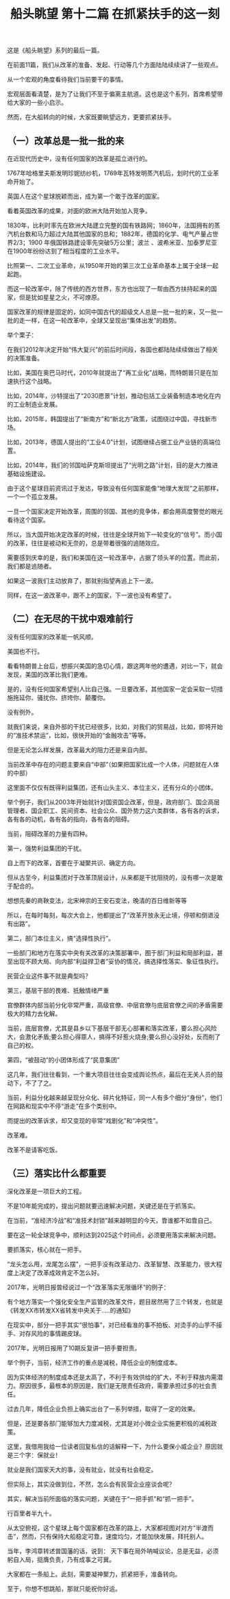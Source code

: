 ﻿---
layout: post
category: 船头眺望
tagline: ""
keywords: 时政分析
header:
lang: zh_CN 
tags: ["China", "大英良心汉弗莱"]
title: 船头眺望 第十二篇 在抓紧扶手的这一刻
---

这是《船头眺望》系列的最后一篇。

在前面11篇，我们从改革的准备、发起、行动等几个方面陆陆续续讲了一些观点。

从一个宏观的角度看待我们当前要干的事情。

宏观层面看清楚，是为了让我们不至于偏离主航道。这也是这个系列，首席希望带给大家的一些小启示。

然而，在大船转向的时候，大家既要眺望远方，更要抓紧扶手。

## （一）改革总是一批一批的来

在近现代历史中，没有任何国家的改革是孤立进行的。

1767年哈格里夫斯发明珍妮纺纱机，1769年瓦特发明蒸汽机后，划时代的工业革命开始了。

英国人在这个星球脱颖而出，成为第一个敢于改革的国家。

看着英国改革的成果，对面的欧洲大陆开始加入竞争。

1830年，比利时率先在欧洲大陆建立完整的国有铁路网；1860年，法国拥有的蒸汽机台数和马力超过大陆其他国家的总和；1882年，德国的化学、电气产量占世界2/3；1900 年俄国铁路建设率先突破5万公里；波兰 、波希米亚、加泰罗尼亚在1900年纷纷达到了相当程度的工业水平。

比照第一、二次工业革命，从1950年开始的第三次工业革命基本上属于全球一起起跑。

而这一轮改革中，除了传统的西方世界，东方也出现了一帮由西方扶持起来的国家，但是犹如星星之火，不可燎原。

国家改革的规律是固定的，如同中国古代的超级文人总是一批一批的来，又一批一批的走一样，在这一轮改革中，全球又呈现出“集体出发”的趋势。

举个栗子：

在我们2012年决定开始“伟大复兴”的前后时间段，各国也都陆陆续续做出了相关的决策准备。

比如，美国在奥巴马时代，2010年就提出了“再工业化”战略，而特朗普只是在加速执行这个战略。

比如，2014年，沙特提出了“2030愿景”计划，推动包括工业装备制造本地化在内的工业制造业发展。

比如，2015年，韩国提出了“新南方”和“新北方”政策，试图绕过中国，寻找新市场。

比如，2013年，德国人提出的“工业4.0”计划，试图继续占据工业产业链的高端位置。

比如，2014年，我们的邻国哈萨克斯坦提出了“光明之路”计划，目的是大力推进基础设施建设。

由于这个星球目前资讯过于发达，导致没有任何国家能像“地理大发现”之前那样，一个一个孤立发展。

一旦一个国家决定开始改革，周围的邻国、其他的竞争体，都会用高度警觉的眼光看待这个国家。

所以，当大国开始决定改革的时候，往往是全球开始下一轮变化的“信号”。而小国的改革，往往是被动和无奈的，总是带着很强的追随效应。

需要感到庆幸的是，我们和美国在这一轮改革中，占据了领头羊的位置。而此前，我们都是追随者。

如果这一波我们主动放弃了，那就别指望再追上下一波。

同样，在这一波改革中，跟不上的国家，下一波也没有希望了。

## （二）在无尽的干扰中艰难前行

没有任何国家的改革能一帆风顺。

美国也不行。

看看特朗普上台后，想振兴美国的急切心情，跟这两年他的遭遇，对比一下，就会发现，美国的改革比我们更难。

是的，没有任何国家希望别人比自己强。一旦要改革，其他国家一定会采取一切措施拖延你、骚扰你、挤垮你、颠覆你。

没有例外。

就我们来说，来自外部的干扰已经很多，比如，对我们的贸易战，比如，即将开始的“准技术禁运”，比如，很快开始的“金融攻击”等等。

但是无论怎么样发展，改革最大的阻力还是来自内部。

当前改革中存在的问题主要来自“中部”（如果把国家比成一个人体，问题就在人体的中部）

这里面不仅仅有既得利益集团，还有山头主义、本位主义，还有分众的小团体。

举个例子，我们从2003年开始就针对国资国企改革，但是，政府部门、国企高层管理者、国企职工、民间资本、社会公众、国外势力这六类群体，各有各的诉求，各有各的动机，各有各的指向，各有各的阻碍。

当前，阻碍改革的力量有四种。

第一，强势利益集团的干扰。

自上而下的改革，首要在于凝聚共识、确定方向。

但从古至今，利益集团对于改革顶层设计，从来都是干扰阻挠的，没有哪一次是敢于配合的。

想想先秦的商鞅变法，北宋神宗的王安石变法，晚清的百日维新等等

所以，在每时每刻，每次大会上，他都提出了“改革开放永无止境，停顿和倒退没有出路”。

第二，部门本位主义，搞“选择性执行”。

一些部门和地方在落实中央有关改革的决策部署中，囿于部门利益和局部利益，甚至出现不顾大局、向内部“利益捍卫者”妥协的情况，搞选择性落实、象征性执行。

民营企业这件事不就是典型吗？

第三，基层干部的畏难、抵触情绪严重

官僚群体内部当前分化非常严重，高级官僚、中层官僚与底层官僚之间的矛盾需要极大的精力去化解。

当前，底层官僚，尤其是县乡以下基层干部无心部署和落实改革，要么担心风险大，会激化矛盾;要么担心得罪人，搞得不好惹火烧身;要么担心没好处，反而削了自己的权。

第四，“被鼓动”的小团体形成了“民意集团”

这几年，我们往往看到，一个重大项目往往会变成舆论热点，最后在无关人员的鼓动下，不了了之。

当前，利益分化越来越呈现分众化、碎片化特征，同一人有多个细分“身份”，他们在网路和现实中不停“游走”在多个类别中。

而提出的改革诉求，却又变现的非常“戏剧化”和“冲突性”。

改革难。

改革不是请客吃饭。

## （三）落实比什么都重要

深化改革是一项巨大的工程。

不是10年能完成的，提出问题就要迅速解决问题，关键还是在于抓落实。

在当前，“准经济冷战”和“准技术封锁”越来越明显的今天，靠谁都不如靠自己。

要在这一轮全球竞争中，顺利达到2025这个时间点，必须要用落实来解决问题。

要抓落实，核心就在一把手。

“龙头怎么甩，龙尾怎么摆”，一把手没有改革动力、改革智慧、改革能力，很大程度上决定了改革成效肯定不怎么好。

2017年，光明日报曾经说过一个“改革落实无限循环”的例子：

有个地方落实一个强化安全生产监管的改革文件，题目居然用了三个转发，也就是《转发XX市转发XX省转发中央关于…..的通知》

在现实中，部分一把手其实“很怕事”，对已经看准的事不拍板、对烫手的山芋不接手、对存风险的事情踢皮球。

2017年，光明日报用了10期反复讲一把手要担责。

举个例子，当前，经济工作的重点是减税，降低企业的制度成本。

因为实体经济的制度成本还是太高了，不利于有效供给的扩大，不利于释放内需潜力。原因很多，最根本的原因是，我们是无限责任政府，需要承担过多的社会责任。

过去几年，降低企业负担上确实出台了一系列举措，取得了一定的效果。

但是，还是要各部门能够加大力度减税，尤其是对小微企业实施更积极的减税政策。

这里，我借用我给一位读者回复私信的话解释一下，为什么要保小威企业？原因就是三个字：保就业！

就业是我们国家天大的事，没有就业，就没有社会稳定。

但实际上，其实没做到位，不然，怎么会有民营企业座谈会呢？

其实，解决当前所面临的落实问题，关键在于“一把手抓”和“抓一把手”。

行百里者半九十。

从太空俯视，这个星球上每个国家都在改革的路上，大家都视图对对方“半渡而击”，然而，只有保持大船稳定可靠，速度均匀，才能加快发展，拜托别人。

当年，李鸿章转述曾国藩的话，说到： 天下事在局外呐喊议论，总是无益，必须躬自入局，挺膺负责，乃有成事之可冀。

大家都在一条船上。此刻，需要凝神聚力，抓紧把手，准备转向。

至于，你想不想跳船，那就只能祝你好运。

